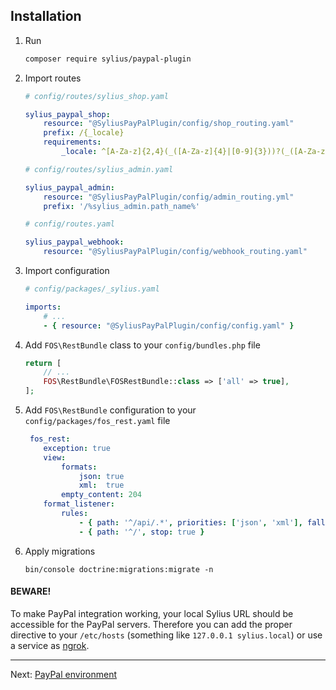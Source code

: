 ## Installation

1. Run

    ```bash
    composer require sylius/paypal-plugin
    ```

1. Import routes

    ```yaml
    # config/routes/sylius_shop.yaml

    sylius_paypal_shop:
        resource: "@SyliusPayPalPlugin/config/shop_routing.yaml"
        prefix: /{_locale}
        requirements:
            _locale: ^[A-Za-z]{2,4}(_([A-Za-z]{4}|[0-9]{3}))?(_([A-Za-z]{2}|[0-9]{3}))?$

    # config/routes/sylius_admin.yaml

    sylius_paypal_admin:
        resource: "@SyliusPayPalPlugin/config/admin_routing.yml"
        prefix: '/%sylius_admin.path_name%'

    # config/routes.yaml

    sylius_paypal_webhook:
        resource: "@SyliusPayPalPlugin/config/webhook_routing.yaml"
    ```

1. Import configuration

   ```yaml
   # config/packages/_sylius.yaml

   imports:
       # ...
       - { resource: "@SyliusPayPalPlugin/config/config.yaml" }
   ```

1. Add `FOS\RestBundle` class to your `config/bundles.php` file

    ```php
    return [
        // ...
        FOS\RestBundle\FOSRestBundle::class => ['all' => true],
    ];
    ```

1. Add `FOS\RestBundle` configuration to your `config/packages/fos_rest.yaml` file

    ```yaml
     fos_rest:
        exception: true
        view:
            formats:
                json: true
                xml:  true
            empty_content: 204
        format_listener:
            rules:
                - { path: '^/api/.*', priorities: ['json', 'xml'], fallback_format: json, prefer_extension: true }
                - { path: '^/', stop: true }
   ```

1. Apply migrations

   ```
   bin/console doctrine:migrations:migrate -n
   ```

#### BEWARE!

To make PayPal integration working, your local Sylius URL should be accessible for the PayPal servers. Therefore you can
add the proper directive to your `/etc/hosts` (something like `127.0.0.1 sylius.local`) or use a service as [ngrok](https://ngrok.com/).

---

Next: [PayPal environment](sandbox-vs-live.md)
